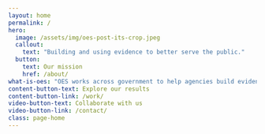 ```yaml
---
layout: home
permalink: /
hero:
  image: /assets/img/oes-post-its-crop.jpeg
  callout:
    text: "Building and using evidence to better serve the public."
  button:
    text: Our mission
    href: /about/
what-is-oes: "OES works across government to help agencies build evidence (by applying behavioral insights to design program improvements and evaluating their impact) and use evidence (by enabling agencies to implement evidence-building activities on their own through training and developing resources on leading practices)" 
content-button-text: Explore our results
content-button-link: /work/
video-button-text: Collaborate with us
video-button-link: /contact/
class: page-home
---
```


